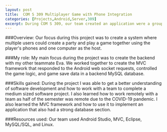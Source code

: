 ```yaml
---
layout: post
title:  COM S 309 Multiplayer Game with Phone Integration
categories: [Projects,Android,Server,309]
excerpt: During COM S 309, our team created an application were a group of users can play a multiplayer game with others nearby using a phone and computer.
---
```


###Overview:
Our focus during this project was to create a system where multiple users could create a party and play a game together using the player's phones and one computer as the host.

###My role:
My main focus during the project was to create the backend with my other teammate Eva. We worked together to create the MVC framework that responded to the Android web socket requests, controlled the game logic, and game save data in a backend MySQL database.

###Skills gained:
During the project I was able to get a better understanding of software development and how to work with a team to complete a medium sized software project. I also learned how to work remotely with a team as half of the semester was remote due to the COVID-19 pandemic. I also learned the MVC framework and how to use it to implement an application that also had a strong database section.

###Resources used:
Our team used Android Studio, MVC, Eclipse, MySQL/SQL, and Linux.
